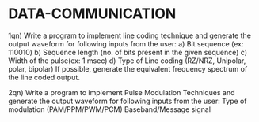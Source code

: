 # DATA-COMMUNICATION

1qn) Write a program to implement line coding technique and generate the output waveform for
following inputs from the user:
a) Bit sequence (ex: 110010)
b) Sequence length (no. of bits present in the given sequence)
c) Width of the pulse(ex: 1 msec)
d) Type of Line coding (RZ/NRZ, Unipolar, polar, bipolar)
If possible, generate the equivalent frequency spectrum of the line coded output.

2qn) Write a program to implement Pulse Modulation Techniques and generate the output waveform
for following inputs from the user:
Type of modulation (PAM/PPM/PWM/PCM)
Baseband/Message signal
